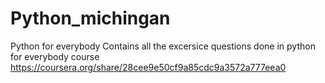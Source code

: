 # Python_michingan
Python for everybody
Contains all the excersice questions done in python for everybody course
https://coursera.org/share/28cee9e50cf9a85cdc9a3572a777eea0
